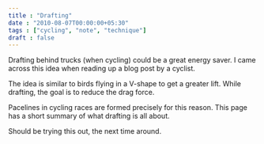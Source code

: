 ```yaml
---
title : "Drafting"
date : "2010-08-07T00:00:00+05:30"
tags : ["cycling", "note", "technique"]
draft : false
---
```


Drafting behind trucks (when cycling) could be a great energy
saver.  I came across this idea when reading up a blog post by a
cyclist.

The idea is similar to birds flying in a V-shape to get a greater
lift.  While drafting, the goal is to reduce the drag force.

Pacelines in cycling races are formed precisely for this reason.
This page has a short summary of what drafting is all about.

Should be trying this out, the next time around.
